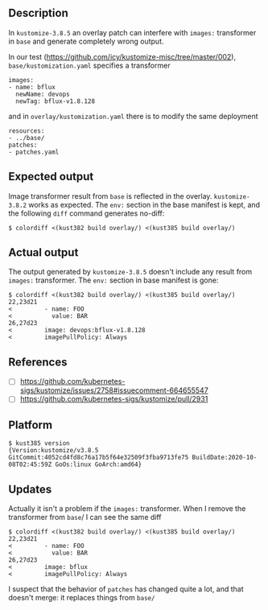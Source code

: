 ## Description

In `kustomize-3.8.5` an overlay patch can interfere with `images:`
transformer in `base` and generate completely wrong output.

In our test (https://github.com/icy/kustomize-misc/tree/master/002),
`base/kustomization.yaml` specifies a transformer

```
images:
- name: bflux
  newName: devops
  newTag: bflux-v1.8.128
```

and in `overlay/kustomization.yaml` there is to modify the same deployment

```
resources:
- ../base/
patches:
- patches.yaml
```

## Expected output

Image transformer result from `base` is reflected in the overlay.
`kustomize-3.8.2` works as expected. The `env:` section in the
base manifest is kept, and the following `diff` command generates no-diff:

```
$ colordiff <(kust382 build overlay/) <(kust385 build overlay/)
```

## Actual output

The output generated by `kustomize-3.8.5` doesn't include any result
from `images:` transformer. The `env:` section in base manifest
is gone:


```
$ colordiff <(kust382 build overlay/) <(kust385 build overlay/)
22,23d21
<         - name: FOO
<           value: BAR
26,27d23
<         image: devops:bflux-v1.8.128
<         imagePullPolicy: Always
```

## References

- [ ] https://github.com/kubernetes-sigs/kustomize/issues/2758#issuecomment-664655547
- [ ] https://github.com/kubernetes-sigs/kustomize/pull/2931

## Platform

```
$ kust385 version
{Version:kustomize/v3.8.5 GitCommit:4052cd4fd8c76a17b5f64e32509f3fba9713fe75 BuildDate:2020-10-08T02:45:59Z GoOs:linux GoArch:amd64}
```

## Updates

Actually it isn't a problem if the `images:` transformer.
When I remove the transformer from `base`/ I can see the same diff

```
$ colordiff <(kust382 build overlay/) <(kust385 build overlay/)
22,23d21
<         - name: FOO
<           value: BAR
26,27d23
<         image: bflux
<         imagePullPolicy: Always
```

I suspect that the behavior of `patches` has changed quite a lot,
and that doesn't merge: it replaces things from `base/`
